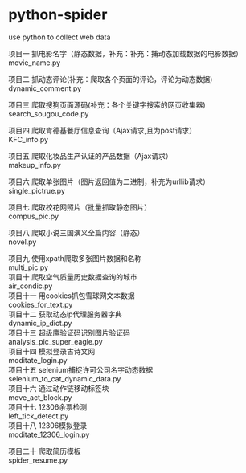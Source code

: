# python-spider
use python to collect web data

                                  
项目一   抓电影名字（静态数据，补充：补充：捕动态加载数据的电影数据）                                   
movie_name.py                                            


项目二   抓动态评论(补充：爬取各个页面的评论，评论为动态数据)                                                 
dynamic_comment.py                                  

                                  
项目三   爬取搜狗页面源码(补充：各个关键字搜索的网页收集器)                                                   
search_sougou_code.py                       

                                  
项目四   爬取肯德基餐厅信息查询（Ajax请求,且为post请求）                   
KFC_info.py                                   
                                  
                                  
项目五   爬取化妆品生产认证的产品数据（Ajax请求）                          
makeup_info.py                                

                                  
项目六   爬取单张图片（图片返回值为二进制，补充为urllib请求）                                                 
single_pictrue.py                            
                                  

项目七   爬取校花网照片（批量抓取静态图片）                                                                  
compus_pic.py                              
                                  
                                  
项目八   爬取小说三国演义全篇内容（静态）                                                                    
novel.py                                  
                                  
                                  
项目九   使用xpath爬取多张图片数据和名称                                                                     
multi_pic.py                                  
项目十   爬取空气质量历史数据查询的城市                                                                      
air_condic.py                                  
项目十一 用cookies抓包雪球网文本数据                                                                         
cookies_for_text.py                                  
项目十二 获取动态ip代理服务器字典                                                                            
dynamic_ip_dict.py                                     
项目十三 超级鹰验证码识别图片验证码                                                                          
analysis_pic_super_eagle.py                                  
项目十四 模拟登录古诗文网                                                      
moditate_login.py                                  
项目十五 selenium捕捉许可公司名字动态数据                                      
selenium_to_cat_dynamic_data.py                                                
项目十六 通过动作链移动标签块                                                  
move_act_block.py                                                                                          
项目十七 12306余票检测                                                        
left_tick_detect.py                                                
项目十八 12306模拟登录                                                        
moditate_12306_login.py    

项目二十 爬取简历模板                                                         
spider_resume.py                                              
                                                                      
                                    














